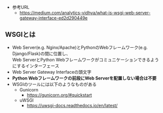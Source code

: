 - 参考URL
  - https://medium.com/analytics-vidhya/what-is-wsgi-web-server-gateway-interface-ed2d290449e

## WSGIとは
- Web Server(e.g. Nginx/Apache)とPythonのWebフレームワーク(e.g. Django/Flask)の間に位置し、  
  Web ServerとPython Webフレームワークがコミュニケーションできるようにするインターフェース
- Web Server Gateway Interfaceの頭文字
- **Python Webフレームワークの前段にWeb Serverを配置しない場合は不要**
- WSGIのツールには以下のようなものがある
  - Gunicorn
    - https://gunicorn.org/#quickstart
  - uWSGI
    - https://uwsgi-docs.readthedocs.io/en/latest/